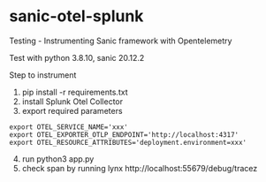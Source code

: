 # sanic-otel-splunk
Testing - Instrumenting Sanic framework with Opentelemetry

Test with python 3.8.10, sanic 20.12.2

Step to instrument
1. pip install -r requirements.txt
2. install Splunk Otel Collector
3. export required parameters
```
export OTEL_SERVICE_NAME='xxx'
export OTEL_EXPORTER_OTLP_ENDPOINT='http://localhost:4317'
export OTEL_RESOURCE_ATTRIBUTES='deployment.environment=xxx'
```
4. run python3 app.py
5. check span by running lynx http://localhost:55679/debug/tracez
